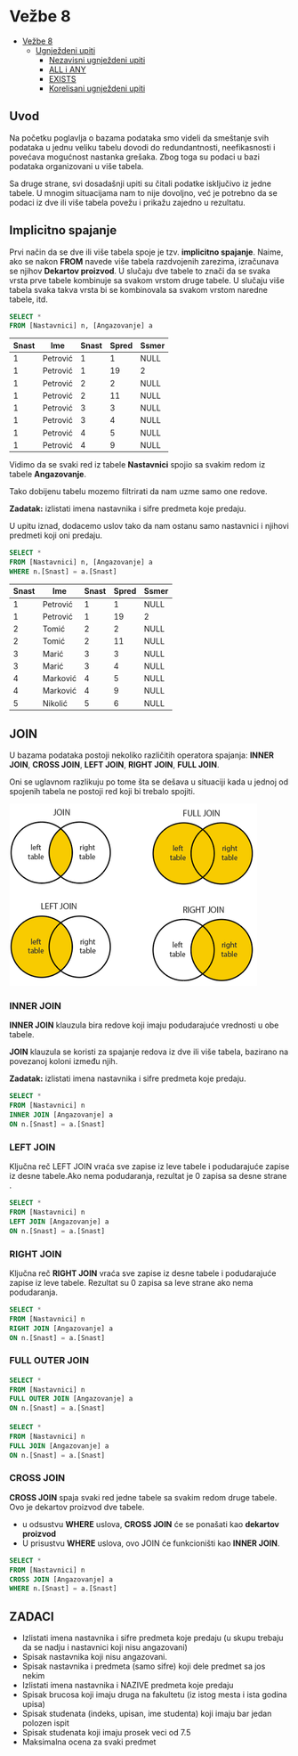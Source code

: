 # Vežbe 8

- [Vežbe 8](#vežbe-8)
  - [Ugnježdeni upiti](#ugnježdeni-upiti)
    - [Nezavisni ugnježdeni upiti](#nezavisni-ugnježdeni-upiti)
    - [ALL i ANY](#all-i-any)
    - [EXISTS](#exists)
    - [Korelisani ugnježdeni upiti](#korelisani-ugnježdeni-upiti)
 
## Uvod

Na početku poglavlja o bazama podataka smo videli da smeštanje svih podataka u jednu veliku tabelu dovodi do redundantnosti, neefikasnosti i povećava mogućnost nastanka grešaka. Zbog toga su podaci u bazi podataka organizovani u više tabela.

Sa druge strane, svi dosadašnji upiti su čitali podatke isključivo iz jedne tabele. U mnogim situacijama nam to nije dovoljno, već je potrebno da se podaci iz dve ili više tabela povežu i prikažu zajedno u rezultatu.

## Implicitno spajanje

Prvi način da se dve ili više tabela spoje je tzv. **implicitno spajanje**. Naime, ako se nakon **FROM** navede više tabela razdvojenih zarezima, izračunava se njihov **Dekartov proizvod**. U slučaju dve tabele to znači da se svaka vrsta prve tabele kombinuje sa svakom vrstom druge tabele. U slučaju više tabela svaka takva vrsta bi se kombinovala sa svakom vrstom naredne tabele, itd.

```sql
SELECT *
FROM [Nastavnici] n, [Angazovanje] a
```

| Snast | Ime      | Snast | Spred | Ssmer |
|-------|----------|-------|-------|-------|
| 1     | Petrović | 1     | 1     | NULL  |
| 1     | Petrović | 1     | 19    | 2     |
| 1     | Petrović | 2     | 2     | NULL  |
| 1     | Petrović | 2     | 11    | NULL  |
| 1     | Petrović | 3     | 3     | NULL  |
| 1     | Petrović | 3     | 4     | NULL  |
| 1     | Petrović | 4     | 5     | NULL  |
| 1     | Petrović | 4     | 9     | NULL  |

Vidimo da se svaki red iz tabele **Nastavnici** spojio sa svakim redom iz tabele **Angazovanje**.

Tako dobijenu tabelu mozemo filtrirati da nam uzme samo one redove.

**Zadatak:** izlistati imena nastavnika i sifre predmeta koje predaju.

U upitu iznad, dodacemo uslov tako da nam ostanu samo nastavnici i njihovi predmeti koji oni predaju.

```sql
SELECT *
FROM [Nastavnici] n, [Angazovanje] a
WHERE n.[Snast] = a.[Snast]
```

| Snast | Ime      | Snast | Spred | Ssmer |
|-------|----------|-------|-------|-------|
| 1     | Petrović | 1     | 1     | NULL  |
| 1     | Petrović | 1     | 19    | 2     |
| 2     | Tomić    | 2     | 2     | NULL  |
| 2     | Tomić    | 2     | 11    | NULL  |
| 3     | Marić    | 3     | 3     | NULL  |
| 3     | Marić    | 3     | 4     | NULL  |
| 4     | Marković | 4     | 5     | NULL  |
| 4     | Marković | 4     | 9     | NULL  |
| 5     | Nikolić  | 5     | 6     | NULL  |

## JOIN

U bazama podataka postoji nekoliko različitih operatora spajanja: **INNER JOIN**, **CROSS JOIN**, **LEFT JOIN**, **RIGHT JOIN**, **FULL JOIN**.

Oni se uglavnom razlikuju po tome šta se dešava u situaciji kada u jednoj od spojenih tabela ne postoji red koji bi trebalo spojiti.

![Alt text](image-1.png)

### INNER JOIN

**INNER JOIN** klauzula bira redove koji imaju podudarajuće vrednosti u obe tabele.

**JOIN** klauzula se koristi za spajanje redova iz dve ili više tabela, bazirano na povezanoj koloni između njih.

**Zadatak:** izlistati imena nastavnika i sifre predmeta koje predaju.

```sql
SELECT *
FROM [Nastavnici] n
INNER JOIN [Angazovanje] a
ON n.[Snast] = a.[Snast]
```

### LEFT JOIN

Ključna reč LEFT JOIN vraća sve zapise iz leve tabele i podudarajuće zapise iz desne tabele.Ako nema podudaranja, rezultat je 0 zapisa sa desne strane .

```sql
SELECT *
FROM [Nastavnici] n
LEFT JOIN [Angazovanje] a
ON n.[Snast] = a.[Snast]
```

### RIGHT JOIN

Ključna reč **RIGHT JOIN** vraća sve zapise iz desne tabele i podudarajuće zapise iz leve tabele. Rezultat su 0 zapisa sa leve strane ako nema podudaranja.

```sql
SELECT *
FROM [Nastavnici] n
RIGHT JOIN [Angazovanje] a
ON n.[Snast] = a.[Snast]
```

### FULL OUTER JOIN

```sql
SELECT *
FROM [Nastavnici] n
FULL OUTER JOIN [Angazovanje] a
ON n.[Snast] = a.[Snast]

SELECT *
FROM [Nastavnici] n
FULL JOIN [Angazovanje] a
ON n.[Snast] = a.[Snast]
```

### CROSS JOIN

**CROSS JOIN** spaja svaki red jedne tabele sa svakim redom druge tabele. Ovo je dekartov proizvod dve tabele.

* u odsustvu **WHERE** uslova, **CROSS JOIN** će se ponašati kao **dekartov proizvod**
* U prisustvu **WHERE** uslova, ovo JOIN će funkcioništi kao **INNER JOIN**.

```sql
SELECT *
FROM [Nastavnici] n
CROSS JOIN [Angazovanje] a
WHERE n.[Snast] = a.[Snast]
```

## ZADACI

- Izlistati imena nastavnika i sifre predmeta koje predaju (u skupu trebaju da se nadju i nastavnici koji nisu angazovani)
- Spisak nastavnika koji nisu angazovani.
- Spisak nastavnika i predmeta (samo sifre) koji dele predmet sa jos nekim
- Izlistati imena nastavnika i NAZIVE predmeta koje predaju
- Spisak brucosa koji imaju druga na fakultetu (iz istog mesta i ista godina upisa)
- Spisak studenata (indeks, upisan, ime studenta) koji imaju bar jedan polozen ispit
- Spisak studenata koji imaju prosek veci od 7.5
- Maksimalna ocena za svaki predmet

<!--
- Izlistati imena nastavnika i sifre predmeta koje predaju (u skupu trebaju da se nadju i nastavnici koji nisu angazovani)

	select n.Imen, a.Spred
	from Nastavnici n LEFT join Angazovanje a on n.Snast = a.Snast

- Spisak nastavnika koji nisu angazovani.

	select n.Snast 
	from Nastavnici n left join Angazovanje a on n.Snast = a.Snast
	where a.Snast is null

- Spisak nastavnika i predmeta (samo sifre) koji dele predmet sa jos nekim

	select a1.Snast, a1.Spred
	from Angazovanje a1 join Angazovanje a2 on a1.Spred = a2.Spred and a1.Snast <> a2.Snast

- Izlistati imena nastavnika i NAZIVE predmeta koje predaju
		
	select n.Imen, p.NAZIVP
	from Nastavnici n join Angazovanje a on n.Snast = a.Snast
				      join PREDMETI p on a.Spred = p.SPRED

- Spisak brucosa koji imaju druga na fakultetu (iz istog mesta i ista godina upisa)

	select s1.Imes, s2.Imes
	from Studenti s1 join Studenti s2 on (s1.Upisan = s2.Upisan and s1.Mesto = s2.Mesto and s1.Indeks != s2.Indeks)

- Spisak studenata (indeks, upisan, ime studenta) koji imaju bar jedan polozen ispit

	select distinct s.Indeks, s.Upisan, s.Imes
	from Studenti s join Prijave p on s.Indeks = p.Indeks and s.Upisan = p.Upisan
	where p.Ocena > 5 

- Spisak studenata koji imaju prosek veci od 7.5

	select s.Indeks, s.Upisan, avg(p.Ocena * 1.0)
	from Studenti s join Prijave p on s.Indeks = p.Indeks and s.Upisan = p.Upisan
	where p.Ocena > 5 
	group by s.Indeks, s.Upisan
	having avg(p.Ocena * 1.0) > 7.5

- Maksimalna ocena za svaki predmet

	select p2.Spred, p2.NAZIVP, max(ocena) 
	from prijave p1 join PREDMETI p2 on p1.Spred = p2.SPRED
	group by p2.NAZIVP, p2.Spred
-->
